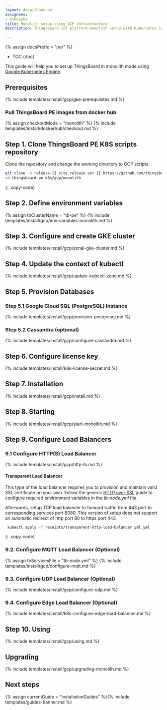 ```yaml
---
layout: docwithnav-pe
assignees:
- ashvayka
title: Monolith setup using GCP infrastructure 
description: ThingsBoard IoT platform monolith setup with Kubernetes in GKE

---
```


{% assign docsPrefix = "pe/" %}

* TOC
{:toc}

This guide will help you to set up ThingsBoard in monolith mode using [Google Kubernetes Engine](https://cloud.google.com/kubernetes-engine). 

## Prerequisites

{% include templates/install/gcp/gke-prerequisites.md %}

### Pull ThingsBoard PE images from docker hub

{% assign checkoutMode = "monolith" %}
{% include templates/install/dockerhub/checkout.md %}

## Step 1. Clone ThingsBoard PE K8S scripts repository

Clone the repository and change the working directory to GCP scripts.

```bash
git clone -b release-{{ site.release.ver }} https://github.com/thingsboard/thingsboard-pe-k8s.git --depth 1
cd thingsboard-pe-k8s/gcp/monolith
```
{: .copy-code}

## Step 2. Define environment variables

{% assign tbClusterName = "tb-pe" %}
{% include templates/install/gcp/env-variables-monolith.md %}

## Step 3. Configure and create GKE cluster

{% include templates/install/gcp/zonal-gke-cluster.md %}

## Step 4. Update the context of kubectl

{% include templates/install/gcp/update-kubectl-zone.md %}

## Step 5. Provision Databases

### Step 5.1 Google Cloud SQL (PostgreSQL) Instance

{% include templates/install/gcp/provision-postgresql.md %}

### Step 5.2 Cassandra (optional)

{% include templates/install/gcp/configure-cassandra.md %}

## Step 6. Configure license key

{% include templates/install/k8s-license-secret.md %}

## Step 7. Installation

{% include templates/install/gcp/install.md %}

## Step 8. Starting

{% include templates/install/gcp/start-monolith.md %}

## Step 9. Configure Load Balancers

### 9.1 Configure HTTP(S) Load Balancer

{% include templates/install/gcp/http-lb.md %}

#### Transparent Load Balancer

This type of the load balancer requires you to provision and maintain valid SSL certificate on your own.
Follow the generic [HTTP over SSL](/docs/{{docsPrefix}}user-guide/ssl/http-over-ssl/#ssl-configuration-using-pem-certificates-file) guide
to configure required environment variables in the *tb-node.yml* file.

Afterwards, setup TCP load balancer to forward traffic from 443 port to corresponding services port 8080.
This version of setup does not support an automatic redirect of http port 80 to https port 443.

```bash
 kubectl apply -f receipts/transparent-http-load-balancer.yml.yml
```
{: .copy-code}


### 9.2. Configure MQTT Load Balancer (Optional)

{% assign tbServicesFile = "tb-node.yml" %}
{% include templates/install/gcp/configure-mqtt.md %}

### 9.3. Configure UDP Load Balancer (Optional)

{% include templates/install/gcp/configure-udp.md %}

### 9.4. Configure Edge Load Balancer (Optional)

{% include templates/install/k8s-configure-edge-load-balancer.md %}

## Step 10. Using

{% include templates/install/gcp/using.md %}

## Upgrading

{% include templates/install/gcp/upgrading-monolith.md %}

## Next steps

{% assign currentGuide = "InstallationGuides" %}{% include templates/guides-banner.md %}
